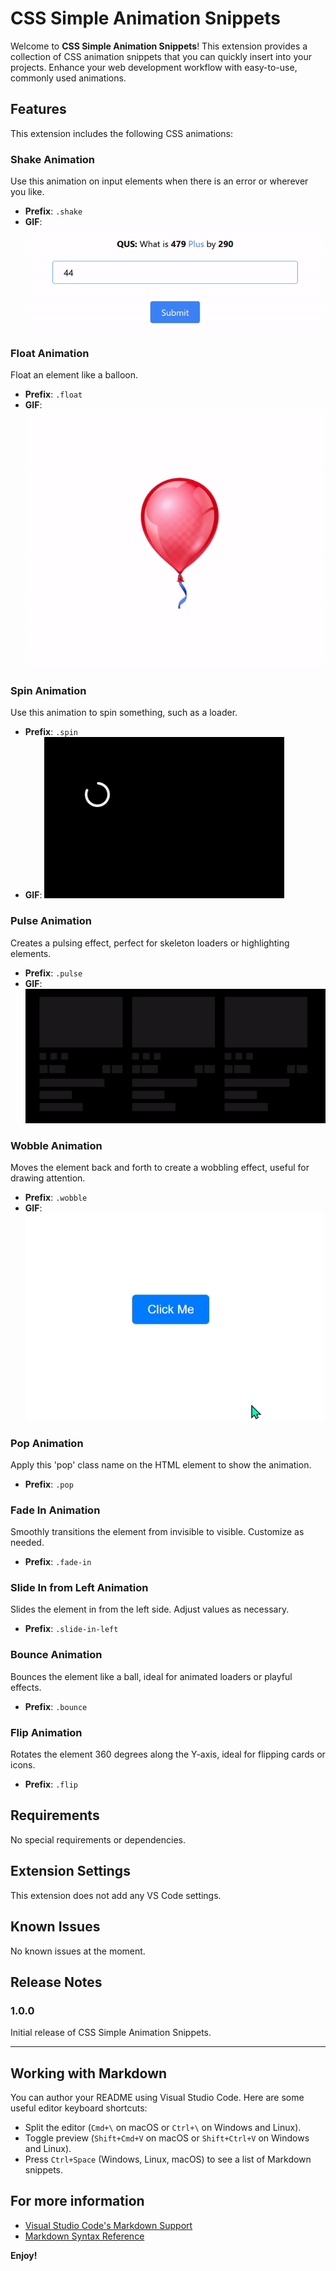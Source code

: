 # CSS Simple Animation Snippets

Welcome to **CSS Simple Animation Snippets**! This extension provides a collection of CSS animation snippets that you can quickly insert into your projects. Enhance your web development workflow with easy-to-use, commonly used animations.

## Features

This extension includes the following CSS animations:

### Shake Animation

Use this animation on input elements when there is an error or wherever you like.

- **Prefix**: `.shake`
- **GIF**:
  ![Shake Animation](https://raw.githubusercontent.com/Asraful0312/css-simple-animation-snippets-extention/main/images/shake.gif)

### Float Animation

Float an element like a balloon.

- **Prefix**: `.float`
- **GIF**:
  ![Float Animation](https://raw.githubusercontent.com/Asraful0312/css-simple-animation-snippets-extention/main/images/float.gif)

### Spin Animation

Use this animation to spin something, such as a loader.

- **Prefix**: `.spin`
- **GIF**:
  ![Spin Animation](https://raw.githubusercontent.com/Asraful0312/css-simple-animation-snippets-extention/main/images/spin.gif)

### Pulse Animation

Creates a pulsing effect, perfect for skeleton loaders or highlighting elements.

- **Prefix**: `.pulse`
- **GIF**:
  ![Pulse Animation](https://raw.githubusercontent.com/Asraful0312/css-simple-animation-snippets-extention/main/images/pulse.gif)

### Wobble Animation

Moves the element back and forth to create a wobbling effect, useful for drawing attention.

- **Prefix**: `.wobble`
- **GIF**:
  ![Wobble Animation](https://raw.githubusercontent.com/Asraful0312/css-simple-animation-snippets-extention/main/images/wobble.gif)

### Pop Animation

Apply this 'pop' class name on the HTML element to show the animation.

- **Prefix**: `.pop`

### Fade In Animation

Smoothly transitions the element from invisible to visible. Customize as needed.

- **Prefix**: `.fade-in`

### Slide In from Left Animation

Slides the element in from the left side. Adjust values as necessary.

- **Prefix**: `.slide-in-left`

### Bounce Animation

Bounces the element like a ball, ideal for animated loaders or playful effects.

- **Prefix**: `.bounce`

### Flip Animation

Rotates the element 360 degrees along the Y-axis, ideal for flipping cards or icons.

- **Prefix**: `.flip`

## Requirements

No special requirements or dependencies.

## Extension Settings

This extension does not add any VS Code settings.

## Known Issues

No known issues at the moment.

## Release Notes

### 1.0.0

Initial release of CSS Simple Animation Snippets.

---

## Working with Markdown

You can author your README using Visual Studio Code. Here are some useful editor keyboard shortcuts:

- Split the editor (`Cmd+\` on macOS or `Ctrl+\` on Windows and Linux).
- Toggle preview (`Shift+Cmd+V` on macOS or `Shift+Ctrl+V` on Windows and Linux).
- Press `Ctrl+Space` (Windows, Linux, macOS) to see a list of Markdown snippets.

## For more information

- [Visual Studio Code's Markdown Support](http://code.visualstudio.com/docs/languages/markdown)
- [Markdown Syntax Reference](https://help.github.com/articles/markdown-basics/)

**Enjoy!**
